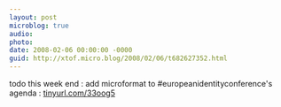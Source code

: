 ```yaml
---
layout: post
microblog: true
audio: 
photo: 
date: 2008-02-06 00:00:00 -0000
guid: http://xtof.micro.blog/2008/02/06/t682627352.html
---
```

todo this week end : add microformat to #europeanidentityconference's agenda : [tinyurl.com/33oog5](http://tinyurl.com/33oog5)
